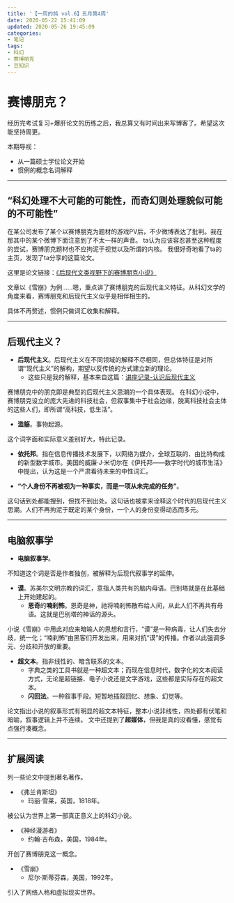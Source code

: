 ```yaml
---
title: '【一周的鸽 vol.6】五月第4周'
date: 2020-05-22 15:41:09
updated: 2020-05-26 19:45:09
categories:
- 笔记
tags:
- 科幻
- 赛博朋克
- 豆知识
---
```

# 赛博朋克？

经历完考试复习+爆肝论文的历练之后，我总算又有时间出来写博客了。希望这次能坚持周更。

本期导视：
- 从一篇硕士学位论文开始
- 惯例的概念名词解释

<!--more-->
----
## “科幻处理不大可能的可能性，而奇幻则处理貌似可能的不可能性”

在某公司发布了某个以赛博朋克为题材的游戏PV后，不少微博表达了批判。我在那其中的某个微博下面注意到了不太一样的声音。
ta认为应该容忍甚至这种程度的尝试，赛博朋克题材也不应拘泥于视觉以及所谓的内核。
我很好奇地看了ta的主页，发现了ta分享的这篇论文。

这里是论文链接：[《后现代文类视野下的赛博朋克小说》](https://www.doc88.com/p-3156791557460.html)

文章以《雪崩》为例……嗯，重点讲了赛博朋克的后现代主义特征。从科幻文学的角度来看，赛博朋克和后现代主义似乎是相伴相生的。

具体不再赘述，惯例只做词汇收集和解释。

----
## 后现代主义？

- **后现代主义**。后现代主义在不同领域的解释不尽相同，但总体特征是对所谓“现代主义”的解构，期望以反传统的方式建立新的理论。
  - 这些只是我的解释，基本来自这篇：[讲座记录-认识后现代主义](https://www.sohu.com/a/282486409_752936)

赛博朋克中的朋克即是典型的后现代主义思潮的一个具体表现。
在科幻小说中，赛博朋克设立的庞大先进的科技社会，但叙事集中于社会边缘，脱离科技社会主体的这些人们，即所谓“高科技，低生活”。

- **滥觞**。事物起源。

这个词字面和实际意义差别好大，特此记录。

- **依托邦**。指在信息传播技术发展下，以网络为媒介，全球互联的、由比特构成的新型数字城市。美国的威廉·J·米切尔在《伊托邦——数字时代的城市生活》中提出，认为这是一个严肃看待未来的中性词汇。

- **“个人身份不再被视为一种事实，而是一项从未完成的任务”**。

这句话到处都能搜到，但找不到出处。这句话也被拿来诠释这个时代的后现代主义思潮。人们不再拘泥于既定的某个身份，一个人的身份变得动态而多元。

----
## 电脑叙事学

- **电脑叙事学**。

不知道这个词是否是作者独创，被解释为后现代叙事学的延伸。

- **谟**。苏美尔文明宗教的词汇，意指人类共有的脑内母语。巴别塔就是在此基础上开始建起的。
  - **恩奇**的**喃刹怖**。恩奇是神，祂将喃刹怖散布给人间，从此人们不再共有母语。这就是巴别塔的神话的源头。

小说《雪崩》中用此对应来暗喻人的思想和言行，“谟”是一种病毒，让人们失去分歧，统一化；“喃刹怖”由黑客们开发出来，用来对抗“谟”的传播。作者以此强调多元、分歧和开放的重要。

- **超文本**。指非线性的、暗含联系的文本。
  - 字典之类的工具书就是一种超文本；而现在信息时代，数字化的文本阅读方式，无论是超链接、电子小说还是文字游戏，这些都是实际存在的超文本。
  - **闪回法**。一种叙事手段。短暂地插叙回忆、想象、幻觉等。

论文指出小说的叙事形式有明显的超文本特征，整本小说非线性，四处都有伏笔和暗喻，叙事逻辑上并不连续。
文中还提到了**超媒体**，但我是真的没看懂，感觉有点强行凑概念。

----
## 扩展阅读

列一些论文中提到著名著作。

- 《弗兰肯斯坦》
  - 玛丽·雪莱，英国，1818年。

被公认为世界上第一部真正意义上的科幻小说。

- 《神经漫游者》
  - 约翰·吉布森，美国，1984年。

开创了赛博朋克这一概念。

- 《雪崩》
  - 尼尔·斯蒂芬森，美国，1992年。

引入了网络人格和虚拟现实世界。